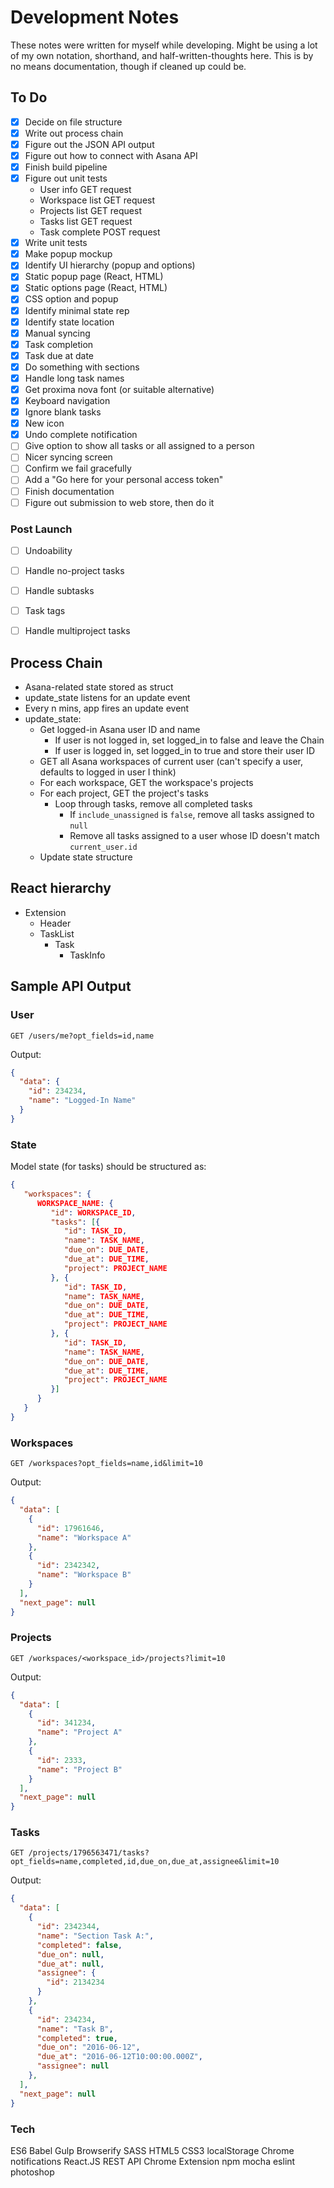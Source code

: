 # Development Notes

These notes were written for myself while developing. Might be using a lot of my own notation, shorthand, and half-written-thoughts here. This is by no means documentation, though if cleaned up could be.

## To Do

- [x] Decide on file structure
- [x] Write out process chain
- [x] Figure out the JSON API output
- [x] Figure out how to connect with Asana API
- [x] Finish build pipeline
- [x] Figure out unit tests
   - User info GET request
   - Workspace list GET request
   - Projects list GET request
   - Tasks list GET request
   - Task complete POST request
- [x] Write unit tests
- [x] Make popup mockup
- [x] Identify UI hierarchy (popup and options)
- [x] Static popup page (React, HTML)
- [x] Static options page (React, HTML)
- [x] CSS option and popup
- [x] Identify minimal state rep
- [x] Identify state location
- [x] Manual syncing
- [x] Task completion
- [x] Task due at date
- [x] Do something with sections
- [x] Handle long task names
- [x] Get proxima nova font (or suitable alternative)
- [x] Keyboard navigation
- [x] Ignore blank tasks
- [x] New icon
- [x] Undo complete notification
- [ ] Give option to show all tasks or all assigned to a person
- [ ] Nicer syncing screen
- [ ] Confirm we fail gracefully
- [ ] Add a "Go here for your personal access token"
- [ ] Finish documentation
- [ ] Figure out submission to web store, then do it

### Post Launch
- [ ] Undoability
- [ ] Handle no-project tasks
- [ ] Handle subtasks
- [ ] Task tags
- [ ] Handle multiproject tasks


## Process Chain
- Asana-related state stored as struct
- update_state listens for an update event
- Every n mins, app fires an update event
- update_state:
   - Get logged-in Asana user ID and name
      - If user is not logged in, set logged_in to false and leave the Chain
      - If user is logged in, set logged_in to true and store their user ID
   - GET all Asana workspaces of current user (can't specify a user, defaults to logged in user I think)
   - For each workspace, GET the workspace's projects
   - For each project, GET the project's tasks
      - Loop through tasks, remove all completed tasks
         - If `include_unassigned` is `false`, remove all tasks assigned to `null`
         - Remove all tasks assigned to a user whose ID doesn't match `current_user.id`
   - Update state structure

## React hierarchy

- Extension
  - Header
  - TaskList
     - Task
        - TaskInfo

## Sample API Output

### User

`GET /users/me?opt_fields=id,name`

Output:
```JSON
{
  "data": {
    "id": 234234,
    "name": "Logged-In Name"
  }
}
```

### State

Model state (for tasks) should be structured as:

```JSON
{
   "workspaces": {
      WORKSPACE_NAME: {
         "id": WORKSPACE_ID,   
         "tasks": [{
            "id": TASK_ID,
            "name": TASK_NAME,
            "due_on": DUE_DATE,
            "due_at": DUE_TIME,
            "project": PROJECT_NAME
         }, {
            "id": TASK_ID,
            "name": TASK_NAME,
            "due_on": DUE_DATE,
            "due_at": DUE_TIME,
            "project": PROJECT_NAME
         }, {
            "id": TASK_ID,
            "name": TASK_NAME,
            "due_on": DUE_DATE,
            "due_at": DUE_TIME,
            "project": PROJECT_NAME
         }]
      }
   }
}
```

### Workspaces
`GET /workspaces?opt_fields=name,id&limit=10`

Output:
```JSON
{
  "data": [
    {
      "id": 17961646,
      "name": "Workspace A"
    },
    {
      "id": 2342342,
      "name": "Workspace B"
    }
  ],
  "next_page": null
}
```

### Projects
`GET /workspaces/<workspace_id>/projects?limit=10`

Output:
```JSON
{
  "data": [
    {
      "id": 341234,
      "name": "Project A"
    },
    {
      "id": 2333,
      "name": "Project B"
    }
  ],
  "next_page": null
}
```

### Tasks

`GET /projects/1796563471/tasks?opt_fields=name,completed,id,due_on,due_at,assignee&limit=10`

Output: 
```JSON
{
  "data": [
    {
      "id": 2342344,
      "name": "Section Task A:",
      "completed": false,
      "due_on": null,
      "due_at": null,
      "assignee": {
        "id": 2134234
      }
    },
    {
      "id": 234234,
      "name": "Task B",
      "completed": true,
      "due_on": "2016-06-12",
      "due_at": "2016-06-12T10:00:00.000Z",
      "assignee": null
    },
  ],
  "next_page": null
}
```

### Tech

ES6
Babel
Gulp
Browserify
SASS
HTML5
CSS3
localStorage
Chrome notifications
React.JS
REST API
Chrome Extension
npm
mocha
eslint
photoshop